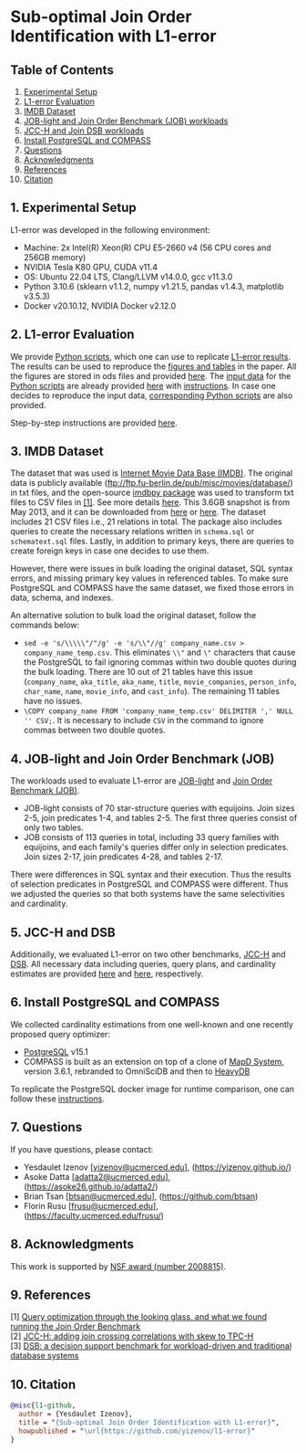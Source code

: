 <meta name="robots" content="noindex,nofollow">

# Sub-optimal Join Order Identification with L1-error

## Table of Contents
1. [Experimental Setup](#setup)
2. [L1-error Evaluation](#evaluation)
3. [IMDB Dataset](#dataset)
4. [JOB-light and Join Order Benchmark (JOB) workloads](#benchmark1)
5. [JCC-H and Join DSB workloads](#benchmark2)
6. [Install PostgreSQL and COMPASS](#installation)
7. [Questions](#questions)
8. [Acknowledgments](#acknowledgments)
9. [References](#references)
10. [Citation](#citation)

## 1. Experimental Setup <a name="setup"></a>
L1-error was developed in the following environment:
- Machine: 2x Intel(R) Xeon(R) CPU E5-2660 v4 (56 CPU cores and 256GB memory)
- NVIDIA Tesla K80 GPU, CUDA v11.4
- OS: Ubuntu 22.04 LTS, Clang/LLVM v14.0.0, gcc v11.3.0
- Python 3.10.6 (sklearn v1.1.2, numpy v1.21.5, pandas v1.4.3, matplotlib v3.5.3)
- Docker v20.10.12, NVIDIA Docker v2.12.0

## 2. L1-error Evaluation <a name="evaluation"></a>
We provide [Python scripts](scripts), which one can use to replicate [L1-error results](output_data). The results can be used to reproduce the [figures and tables](figures) in the paper. All the figures are stored in ods files and provided [here](figures). The [input data](input_data) for the [Python scripts](scripts) are already provided [here](input_data) with [instructions](L1_Error_Input_README.md). In case one decides to reproduce the input data, [corresponding Python scripts](scripts_prepare) are also provided.

Step-by-step instructions are provided [here](L1_Error_README.md).

## 3. IMDB Dataset <a name="dataset"></a>
The dataset that was used is [Internet Movie Data Base (IMDB)](https://www.imdb.com/). The original data is publicly available (ftp://ftp.fu-berlin.de/pub/misc/movies/database/) in txt files, and the open-source [imdbpy package](https://bitbucket.org/alberanid/imdbpy/get/5.0.zip) was used to transform txt files to CSV files in [[1]](#1). See more details [here](https://github.com/gregrahn/join-order-benchmark). This 3.6GB snapshot is from May 2013, and it can be downloaded from [here](https://event.cwi.nl/da/job/) or [here](https://ucmerced.box.com/v/jobImdbDataInfo). The dataset includes 21 CSV files i.e., 21 relations in total. The package also includes queries to create the necessary relations written in `schema.sql` or `schematext.sql` files. Lastly, in addition to primary keys, there are queries to create foreign keys in case one decides to use them.

However, there were issues in bulk loading the original dataset, SQL syntax errors, and missing primary key values in referenced tables. To make sure PostgreSQL and COMPASS have the same dataset, we fixed those errors in data, schema, and indexes.

An alternative solution to bulk load the original dataset, follow the commands below:
- `sed -e 's/\\\\\"/"/g' -e 's/\\"//g' company_name.csv > company_name_temp.csv`. This eliminates `\\"` and `\"` characters that cause the PostgreSQL to fail ignoring commas within two double quotes during the bulk loading. There are 10 out of 21 tables have this issue (`company_name`, `aka_title`, `aka_name`, `title`, `movie_companies`, `person_info`, `char_name`, `name`, `movie_info`, and `cast_info`). The remaining 11 tables have no issues.
- `\COPY company_name FROM 'company_name_temp.csv' DELIMITER ',' NULL '' CSV;`. It is necessary to include `CSV` in the command to ignore commas between two double quotes.

## 4. JOB-light and Join Order Benchmark (JOB) <a name="benchmark1"></a>
The workloads used to evaluate L1-error are [JOB-light](https://github.com/andreaskipf/learnedcardinalities) and [Join Order Benchmark (JOB)](http://www-db.in.tum.de/~leis/qo/job.tgz).
- JOB-light consists of 70 star-structure queries with equijoins. Join sizes 2-5, join predicates 1-4, and tables 2-5. The first three queries consist of only two tables.
- JOB consists of 113 queries in total, including 33 query families with equijoins, and each family's queries differ only in selection predicates. Join sizes 2-17, join predicates 4-28, and tables 2-17.

There were differences in SQL syntax and their execution. Thus the results of selection predicates in PostgreSQL and COMPASS were different. Thus we adjusted the queries so that both systems have the same selectivities and cardinality.

## 5. JCC-H and DSB <a name="benchmark2"></a>
Additionally, we evaluated L1-error on two other benchmarks, [JCC-H](#2) and [DSB](#3). All necessary data including queries, query plans, and cardinality estimates are provided [here](input_data/jcch/) and [here](input_data/dsb/), respectively.

## 6. Install PostgreSQL and COMPASS <a name="installation"></a>
We collected cardinality estimations from one well-known and one recently proposed query optimizer:
- [PostgreSQL](https://www.postgresql.org) v15.1
- COMPASS is built as an extension on top of a clone of [MapD System](https://github.com/heavyai/heavydb), version 3.6.1, rebranded to OmniSciDB and then to [HeavyDB](https://www.heavy.ai)

To replicate the PostgreSQL docker image for runtime comparison, one can follow these [instructions](PostgreSQL_README.md).

## 7. Questions <a name="questions"></a>
If you have questions, please contact:
- Yesdaulet Izenov [yizenov@ucmerced.edu], (https://yizenov.github.io/)
- Asoke Datta [adatta2@ucmerced.edu], (https://asoke26.github.io/adatta2/)
- Brian Tsan [btsan@ucmerced.edu], (https://github.com/btsan)
- Florin Rusu [frusu@ucmerced.edu], (https://faculty.ucmerced.edu/frusu/)

## 8. Acknowledgments <a name="acknowledgments"></a>
This work is supported by [NSF award (number 2008815)](https://www.nsf.gov/awardsearch/showAward?AWD_ID=2008815&HistoricalAwards=false).

## 9. References <a name="references"></a>
<a id="1">[1]</a> [Query optimization through the looking glass, and what we found running the Join Order Benchmark](https://doi.org/10.1007/s00778-017-0480-7)</br>
<a id="2">[2]</a> [JCC-H: adding join crossing correlations with skew to TPC-H](https://link.springer.com/chapter/10.1007/978-3-319-72401-0_8)</br>
<a id="3">[3]</a> [DSB: a decision support benchmark for workload-driven and traditional database systems](https://dl.acm.org/doi/abs/10.14778/3484224.3484234?casa_token=KBXYhhNSXuYAAAAA:JqnZsnnI9LDc5BWlAa0nm93BiZq55R0g6LX9AAvTfuKafbTX1edrwgL7JqR7rN3wTAXZglaLOwZZnA)</br>

## 10. Citation <a name="citation"></a>
```bibtex
@misc{l1-github,
  author = {Yesdaulet Izenov},
  title = "{Sub-optimal Join Order Identification with L1-error}",
  howpublished = "\url{https://github.com/yizenov/l1-error}"
}
```
